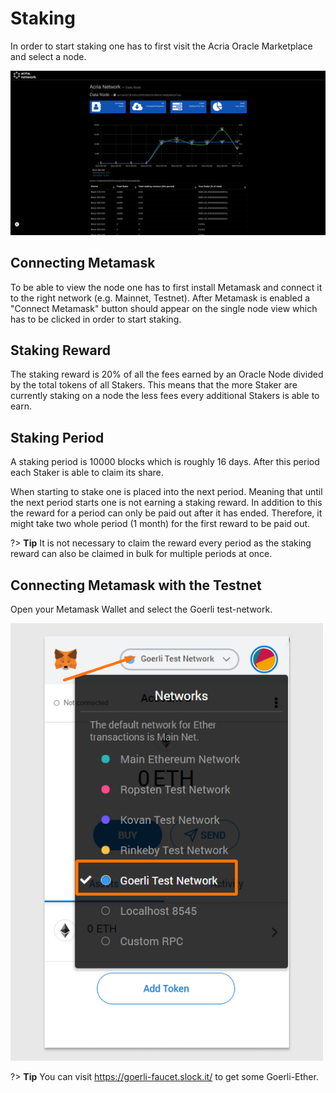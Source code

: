 # Staking

In order to start staking one has to first visit the Acria Oracle Marketplace and select a node.

![alt text](/img/Screenshot1.png)

## Connecting Metamask

To be able to view the node one has to first install Metamask and connect it to the right network (e.g. Mainnet, Testnet). After Metamask is enabled a "Connect Metamask" button should appear on the single node view which has to be clicked in order to start staking.

## Staking Reward

The staking reward is 20% of all the fees earned by an Oracle Node divided by the total tokens of all Stakers. This means that the more Staker are currently staking on a node the less fees every additional Stakers is able to earn.

## Staking Period

A staking period is 10000 blocks which is roughly 16 days. After this period each Staker is able to claim its share.

When starting to stake one is placed into the next period. Meaning that until the next period starts one is not earning a staking reward. In addition to this the reward for a period can only be paid out after it has ended. Therefore, it might take two whole period (1 month) for the first reward to be paid out.

?> **Tip** It is not necessary to claim the reward every period as the staking reward can also be claimed in bulk for multiple periods at once.

## Connecting Metamask with the Testnet

Open your Metamask Wallet and select the Goerli test-network.

![alt text](/img/s1.png)

?> **Tip** You can visit https://goerli-faucet.slock.it/ to get some Goerli-Ether.
